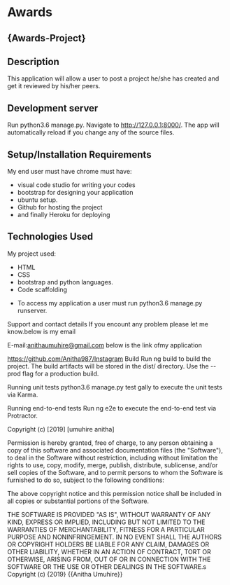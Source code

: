 # Awards

## {Awards-Project}

## Description
This application will allow a user to post a project he/she has created and get it reviewed by his/her peers.

## Development server
Run python3.6 manage.py. Navigate to http://127.0.0.1:8000/. The app will automatically reload if you change any of the source files.

## Setup/Installation Requirements
My end user must have chrome must have:

- visual code studio for writing your codes
- bootstrap for designing your application
- ubuntu setup.
- Github for hosting the project
- and finally Heroku for deploying

## Technologies Used
My project used:

- HTML
- CSS
- bootstrap and python languages.
- Code scaffolding

* To access my application a user must run python3.6 manage.py runserver.

Support and contact details
If you encount any problem please let me know.below is my email

E-mail:anithaumuhire@gmail.com
below is the link ofmy application

https://github.com/Anitha987/Instagram
Build
Run ng build to build the project. The build artifacts will be stored in the dist/ directory. Use the --prod flag for a production build.

Running unit tests python3.6 manage.py test gally to execute the unit tests via Karma.

Running end-to-end tests Run ng e2e to execute the end-to-end test via Protractor.

Copyright (c) [2019] [umuhire anitha]

Permission is hereby granted, free of charge, to any person obtaining a copy of this software and associated documentation files (the "Software"), to deal in the Software without restriction, including without limitation the rights to use, copy, modify, merge, publish, distribute, sublicense, and/or sell copies of the Software, and to permit persons to whom the Software is furnished to do so, subject to the following conditions:

The above copyright notice and this permission notice shall be included in all copies or substantial portions of the Software.

THE SOFTWARE IS PROVIDED "AS IS", WITHOUT WARRANTY OF ANY KIND, EXPRESS OR IMPLIED, INCLUDING BUT NOT LIMITED TO THE WARRANTIES OF MERCHANTABILITY, FITNESS FOR A PARTICULAR PURPOSE AND NONINFRINGEMENT. IN NO EVENT SHALL THE AUTHORS OR COPYRIGHT HOLDERS BE LIABLE FOR ANY CLAIM, DAMAGES OR OTHER LIABILITY, WHETHER IN AN ACTION OF CONTRACT, TORT OR OTHERWISE, ARISING FROM, OUT OF OR IN CONNECTION WITH THE SOFTWARE OR THE USE OR OTHER DEALINGS IN THE SOFTWARE.s Copyright (c) {2019} {{Anitha Umuhire}}